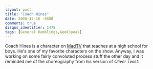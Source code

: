 ```yaml
---
layout: post
title: "Coach Hines"
date: 2008-12-16 -0800
comments: true
disqus_identifier: 1478
tags: [General Ramblings,GeekSpeak]
---
```

Coach Hines is a character on [MadTV](http://www.madtv.com/) that
teaches at a high school for boys. He's one of my favorite characters on
the show. Anyway, I was working on some fairly convoluted process stuff
the other day and it reminded me of the choreography from his version of
*Oliver Twist:*
